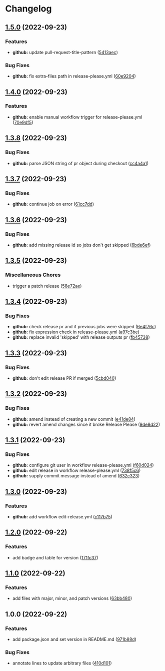 # Changelog

## [1.5.0](https://github.com/remarkablemark/release-please-extra-files-demo/compare/v1.4.0...v1.5.0) (2022-09-23)


### Features

* **github:** update pull-request-title-pattern ([5413aec](https://github.com/remarkablemark/release-please-extra-files-demo/commit/5413aecaf20fa84e375a56e8dab108835f6de4d9))


### Bug Fixes

* **github:** fix extra-files path in release-please.yml ([60e9204](https://github.com/remarkablemark/release-please-extra-files-demo/commit/60e9204d9db3b64f322d053e128aba27d4da8459))

## [1.4.0](https://github.com/remarkablemark/release-please-extra-files-demo/compare/v1.3.8...v1.4.0) (2022-09-23)

### Features

- **github:** enable manual workflow trigger for release-please.yml ([70e9df5](https://github.com/remarkablemark/release-please-extra-files-demo/commit/70e9df572122673880e5a820dd233c0c1a892e24))

## [1.3.8](https://github.com/remarkablemark/release-please-extra-files-demo/compare/v1.3.7...v1.3.8) (2022-09-23)

### Bug Fixes

- **github:** parse JSON string of pr object during checkout ([cc4a4a1](https://github.com/remarkablemark/release-please-extra-files-demo/commit/cc4a4a16ecf62b87efdc6de217addc6b8ebdccd0))

## [1.3.7](https://github.com/remarkablemark/release-please-extra-files-demo/compare/v1.3.6...v1.3.7) (2022-09-23)

### Bug Fixes

- **github:** continue job on error ([61cc7dd](https://github.com/remarkablemark/release-please-extra-files-demo/commit/61cc7dd83622bb4f77392644f9a74eebc7478f04))

## [1.3.6](https://github.com/remarkablemark/release-please-extra-files-demo/compare/v1.3.5...v1.3.6) (2022-09-23)

### Bug Fixes

- **github:** add missing release id so jobs don't get skipped ([6bde6ef](https://github.com/remarkablemark/release-please-extra-files-demo/commit/6bde6ef93f08d20edb6c2b18a0e446b5e7afd563))

## [1.3.5](https://github.com/remarkablemark/release-please-extra-files-demo/compare/v1.3.4...v1.3.5) (2022-09-23)

### Miscellaneous Chores

- trigger a patch release ([58e72ae](https://github.com/remarkablemark/release-please-extra-files-demo/commit/58e72aef76cb1e3e2e221b9bc5b541ac1264425e))

## [1.3.4](https://github.com/remarkablemark/release-please-extra-files-demo/compare/v1.3.3...v1.3.4) (2022-09-23)

### Bug Fixes

- **github:** check release pr and if previous jobs were skipped ([6e4f76c](https://github.com/remarkablemark/release-please-extra-files-demo/commit/6e4f76caa92d0d88db798b9e382516c296dbe787))
- **github:** fix expression check in release-please.yml ([a97c3be](https://github.com/remarkablemark/release-please-extra-files-demo/commit/a97c3bed06691e855b1de8f5a19737ba6a13b26d))
- **github:** replace invalid 'skipped' with release outputs pr ([fb45738](https://github.com/remarkablemark/release-please-extra-files-demo/commit/fb4573846e0b372d834496c35e2e30cf137830db))

## [1.3.3](https://github.com/remarkablemark/release-please-extra-files-demo/compare/v1.3.2...v1.3.3) (2022-09-23)

### Bug Fixes

- **github:** don't edit release PR if merged ([5cbd040](https://github.com/remarkablemark/release-please-extra-files-demo/commit/5cbd040af6a39bb83c25523beebde7780634a3e1))

## [1.3.2](https://github.com/remarkablemark/release-please-extra-files-demo/compare/v1.3.1...v1.3.2) (2022-09-23)

### Bug Fixes

- **github:** amend instead of creating a new commit ([e41de84](https://github.com/remarkablemark/release-please-extra-files-demo/commit/e41de84b39e628dba3fdd98f107ca7a4b84e4dfc))
- **github:** revert amend changes since it broke Release Please ([9de8d22](https://github.com/remarkablemark/release-please-extra-files-demo/commit/9de8d22634abd5e961c26dc820d9ce59f77b3d21))

## [1.3.1](https://github.com/remarkablemark/release-please-extra-files-demo/compare/v1.3.0...v1.3.1) (2022-09-23)

### Bug Fixes

- **github:** configure git user in workflow release-please.yml ([f60d024](https://github.com/remarkablemark/release-please-extra-files-demo/commit/f60d024829475dab3b5398b500f1f917cbc05aad))
- **github:** edit release in workflow release-please.yml ([738f5c6](https://github.com/remarkablemark/release-please-extra-files-demo/commit/738f5c65dbe1f93b9ffc07be34098e3e2c6bc532))
- **github:** supply commit message instead of amend ([632c323](https://github.com/remarkablemark/release-please-extra-files-demo/commit/632c323d46a4dbb156546e39b98c77d435de5e45))

## [1.3.0](https://github.com/remarkablemark/release-please-extra-files-demo/compare/v1.2.0...v1.3.0) (2022-09-23)

### Features

- **github:** add workflow edit-release.yml ([c117b75](https://github.com/remarkablemark/release-please-extra-files-demo/commit/c117b753349176c2712d91cf695e4892ba33b98a))

## [1.2.0](https://github.com/remarkablemark/release-please-extra-files-demo/compare/v1.1.0...v1.2.0) (2022-09-22)

### Features

- add badge and table for version ([171fc37](https://github.com/remarkablemark/release-please-extra-files-demo/commit/171fc3787698973292eeb517f6a81f2af8cefb27))

## [1.1.0](https://github.com/remarkablemark/release-please-extra-files-demo/compare/v1.0.0...v1.1.0) (2022-09-22)

### Features

- add files with major, minor, and patch versions ([63bb480](https://github.com/remarkablemark/release-please-extra-files-demo/commit/63bb4807c0ec53a9cc9064563396693ea50a6595))

## 1.0.0 (2022-09-22)

### Features

- add package.json and set version in README.md ([971b88d](https://github.com/remarkablemark/release-please-extra-files-demo/commit/971b88d63d6bad39a94bafd202fd5e71022e83c6))

### Bug Fixes

- annotate lines to update arbitrary files ([410d101](https://github.com/remarkablemark/release-please-extra-files-demo/commit/410d101cf32c902cef40008279c6024c78b7b9a1))
